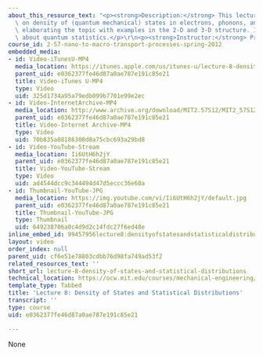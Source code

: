 ```yaml
---
about_this_resource_text: "<p><strong>Description:</strong> This lecture emphasizes\
  \ on density of (quantum mechanical) states in electrons, phonons, and photons,\
  \ elaborating the topic with examples in the 2-D and 3-D structure. It also talks\
  \ about quantum statistics.</p>\r\n<p><strong>Instructor:</strong> Prof. Gang Chen</p>"
course_id: 2-57-nano-to-macro-transport-processes-spring-2012
embedded_media:
- id: Video-iTunesU-MP4
  media_location: https://itunes.apple.com/us/itunes-u/lecture-8-density-states-statistical/id589004669?i=126987966
  parent_uid: e0362377fe46d87a0ae787e191c85e21
  title: Video-iTunes U-MP4
  type: Video
  uid: 325d1734a95a79edb099b7701e99e2ec
- id: Video-InternetArchive-MP4
  media_location: http://www.archive.org/download/MIT2.57S12/MIT2_57S12_lec08_300k.mp4
  parent_uid: e0362377fe46d87a0ae787e191c85e21
  title: Video-Internet Archive-MP4
  type: Video
  uid: 70b835a08186300d0a75cbc693a29bd8
- id: Video-YouTube-Stream
  media_location: Ii6UtH6h2jY
  parent_uid: e0362377fe46d87a0ae787e191c85e21
  title: Video-YouTube-Stream
  type: Video
  uid: ad4544dcc9c344494d47d5eccc36e60a
- id: Thumbnail-YouTube-JPG
  media_location: https://img.youtube.com/vi/Ii6UtH6h2jY/default.jpg
  parent_uid: e0362377fe46d87a0ae787e191c85e21
  title: Thumbnail-YouTube-JPG
  type: Thumbnail
  uid: 649238706a0c4d9d2c14fdc27f6ed48e
inline_embed_id: 99457956lecture8:densityofstatesandstatisticaldistributions54524173
layout: video
order_index: null
parent_uid: cf6e51e78803cdbb76d98fa749ad53f2
related_resources_text: ''
short_url: lecture-8-density-of-states-and-statistical-distributions
technical_location: https://ocw.mit.edu/courses/mechanical-engineering/2-57-nano-to-macro-transport-processes-spring-2012/video-lectures/lecture-8-density-of-states-and-statistical-distributions
template_type: Tabbed
title: 'Lecture 8: Density of States and Statistical Distributions'
transcript: ''
type: course
uid: e0362377fe46d87a0ae787e191c85e21

---
```

None